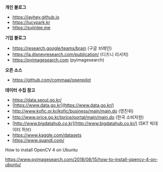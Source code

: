 **개인 블로그**

- https://jayhey.github.io
- https://lucypark.kr
- https://sujinlee.me



**기업 블로그**

- https://research.google/teams/brain (구글 브레인)
- https://la.disneyresearch.com/publication/ (디즈니 리서치)
- https://pyimagesearch.com (pyimagesearch)



**오픈 소스**

- https://github.com/commaai/openpilot



**데이터 수집 참고**

- https://data.seoul.go.kr/
- [https://www.data.go.kr](https://www.data.go.kr/)
- http://www.kofic.or.kr/kofic/business/main/main.do (영진위)
- http://www.price.go.kr/tprice/portal/main/main.do (한국 소비자원)
- [http://www.bigdatahub.co.kr](http://www.bigdatahub.co.kr/) (SKT 빅데이터 허브)
- https://www.kaggle.com/datasets
- https://www.quandl.com/



How to install OpenCV 4 on Ubuntu

https://www.pyimagesearch.com/2018/08/15/how-to-install-opencv-4-on-ubuntu/
